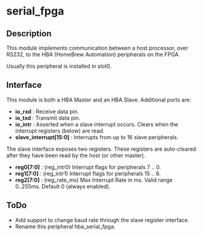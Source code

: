 # serial_fpga

## Description

This module implements communication between a host
processor, over RS232, to the HBA (HomeBrew Automation)
peripherals on the FPGA.

Usually this peripheral is installed in slot0.

## Interface

This module is both a HBA Master and an HBA Slave.
Additional ports are:
* __io_rxd__ : Receive data pin.
* __io_txd__ : Transmit data pin.
* __io_intr__ : Asserted when a slave interrupt occurs.  Clears when
the interrupt registers (below) are read.
* __slave_interrupt[15:0]__ : Interrupts from up to 16 slave peripherals.

The slave interface exposes two registers.  These registers are auto-cleared
after they have been read by the host (or other master).

* __reg0[7:0]__ : (reg_intr0) Interrupt flags for peripherals 7 .. 0.
* __reg1[7:0]__ : (reg_intr1) Interrupt flags for peripherals 15 .. 8.
* __reg2[7:0]__ : (reg_rate_ms) Max Interrupt Rate in ms.  Valid range 0..255ms.
Default 0 (always enabled).

## ToDo

* Add support to change baud rate through the slave register interface.
* Rename this peripheral hba_serial_fpga.

